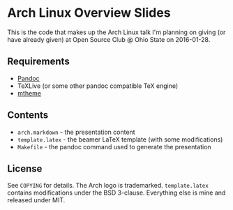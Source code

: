 # Arch Linux Overview Slides

This is the code that makes up the Arch Linux talk I'm planning on giving (or
have already given) at Open Source Club @ Ohio State on 2016-01-28.

## Requirements
- [Pandoc](http://pandoc.org/)
- TeXLive (or some other pandoc compatible TeX engine)
- [mtheme](https://github.com/matze/mtheme)

## Contents
- `arch.markdown` - the presentation content
- `template.latex` - the beamer LaTeX template (with some modifications)
- `Makefile` - the pandoc command used to generate the presentation

## License

See `COPYING` for details. The Arch logo is trademarked. `template.latex`
contains modifications under the BSD 3-clause. Everything else is mine and
released under MIT.
